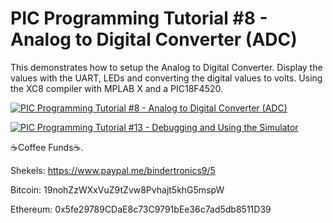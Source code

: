 # **PIC Programming Tutorial #8 - Analog to Digital Converter (ADC)**
This demonstrates how to setup the Analog to Digital Converter. Display the values with the UART, LEDs and converting the digital values to volts. Using the XC8 compiler with MPLAB X and a PIC18F4520.

[![PIC Programming Tutorial #8 - Analog to Digital Converter (ADC)](https://img.youtube.com/vi/yFvJXxaY4O0/0.jpg)](https://www.youtube.com/watch?v=yFvJXxaY4O0 "PIC Programming Tutorial #8 - Analog to Digital Converter (ADC)")

[![PIC Programming Tutorial #13 - Debugging and Using the Simulator](https://img.youtube.com/vi/O4IpwgWhqLY/0.jpg)](https://www.youtube.com/watch?v=O4IpwgWhqLY "PIC Programming Tutorial #13 - Debugging and Using the Simulator")

☕Coffee Funds☕.

Shekels: 
https://www.paypal.me/bindertronics9/5

Bitcoin: 
19nohZzWXxVuZ9tZvw8Pvhajt5khG5mspW

Ethereum: 
0x5fe29789CDaE8c73C9791bEe36c7ad5db8511D39



















